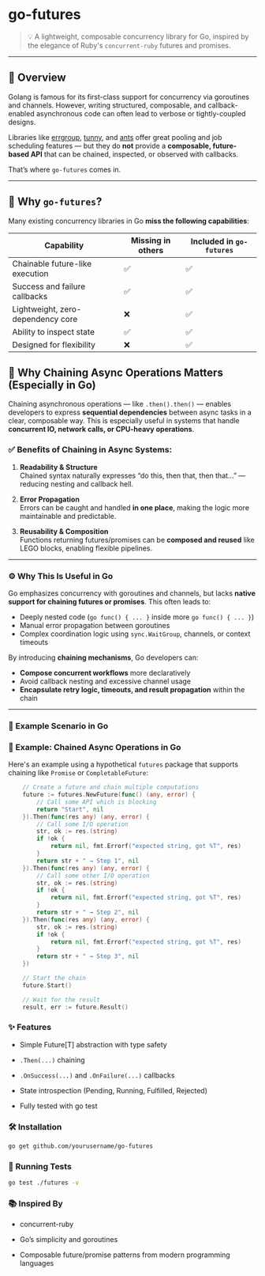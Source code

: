 # go-futures

> 💡 A lightweight, composable concurrency library for Go, inspired by the elegance of Ruby's `concurrent-ruby` futures and promises.

---
## 🌟 Overview

Golang is famous for its first-class support for concurrency via goroutines and channels. However, writing structured, composable, and callback-enabled asynchronous code can often lead to verbose or tightly-coupled designs.

Libraries like [errgroup](https://pkg.go.dev/golang.org/x/sync/errgroup), [tunny](https://github.com/Jeffail/tunny), and [ants](https://github.com/panjf2000/ants) offer great pooling and job scheduling features — but they do **not** provide a **composable, future-based API** that can be chained, inspected, or observed with callbacks.

That’s where `go-futures` comes in.

---

## 🚀 Why `go-futures`?

Many existing concurrency libraries in Go **miss the following capabilities**:

| Capability                         | Missing in others | Included in `go-futures` |
|-----------------------------------|--------------------|---------------------------|
| Chainable future-like execution   | ✅                 | ✅                        |
| Success and failure callbacks     | ✅                 | ✅                        |
| Lightweight, zero-dependency core | ❌                 | ✅                        |
| Ability to inspect state          | ✅                 | ✅                        |
| Designed for flexibility          | ❌                 | ✅                        |


## 🔗 Why Chaining Async Operations Matters (Especially in Go)

Chaining asynchronous operations — like `.then().then()` — enables developers to express **sequential dependencies** between async tasks in a clear, composable way. This is especially useful in systems that handle **concurrent IO, network calls, or CPU-heavy operations**.

### ✅ Benefits of Chaining in Async Systems:

1. **Readability & Structure**  
   Chained syntax naturally expresses “do this, then that, then that...” — reducing nesting and callback hell.

2. **Error Propagation**  
   Errors can be caught and handled **in one place**, making the logic more maintainable and predictable.

3. **Reusability & Composition**  
   Functions returning futures/promises can be **composed and reused** like LEGO blocks, enabling flexible pipelines.

---

### ⚙️ Why This Is Useful in Go

Go emphasizes concurrency with goroutines and channels, but lacks **native support for chaining futures or promises**. This often leads to:

- Deeply nested code (`go func() { ... }` inside more `go func() { ... }`)
- Manual error propagation between goroutines
- Complex coordination logic using `sync.WaitGroup`, channels, or context timeouts

By introducing **chaining mechanisms**, Go developers can:

- **Compose concurrent workflows** more declaratively
- Avoid callback nesting and excessive channel usage
- **Encapsulate retry logic, timeouts, and result propagation** within the chain

---

### 🔄 Example Scenario in Go

### 🔄 Example: Chained Async Operations in Go

Here's an example using a hypothetical `futures` package that supports chaining like `Promise` or `CompletableFuture`:

```go
	// Create a future and chain multiple computations
	future := futures.NewFuture(func() (any, error) {
		// Call some API which is blocking
		return "Start", nil
	}).Then(func(res any) (any, error) {
		// Call some I/O operation
		str, ok := res.(string)
		if !ok {
			return nil, fmt.Errorf("expected string, got %T", res)
		}
		return str + " → Step 1", nil
	}).Then(func(res any) (any, error) {
		// Call some other I/O operation
		str, ok := res.(string)
		if !ok {
			return nil, fmt.Errorf("expected string, got %T", res)
		}
		return str + " → Step 2", nil
	}).Then(func(res any) (any, error) {
		str, ok := res.(string)
		if !ok {
			return nil, fmt.Errorf("expected string, got %T", res)
		}
		return str + " → Step 3", nil
	})

	// Start the chain
	future.Start()

	// Wait for the result
	result, err := future.Result()
```

### ✨ Features
* Simple Future[T] abstraction with type safety

* `.Then(...)` chaining

* `.OnSuccess(...)` and `.OnFailure(...)` callbacks

* State introspection (Pending, Running, Fulfilled, Rejected)

* Fully tested with go test


### 🛠️ Installation

```bash
go get github.com/yourusername/go-futures
```

### 🧪 Running Tests
```bash
go test ./futures -v
```

### 📚 Inspired By
* concurrent-ruby

* Go’s simplicity and goroutines

* Composable future/promise patterns from modern programming languages